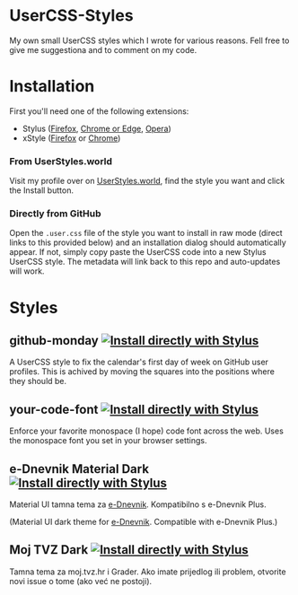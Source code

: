 # UserCSS-Styles
My own small UserCSS styles which I wrote for various reasons. Fell free to give me suggestiona and to comment on my code.

# Installation
First you'll need one of the following extensions:
- Stylus ([Firefox](https://addons.mozilla.org/firefox/addon/styl-us/), [Chrome or Edge](https://chrome.google.com/webstore/detail/stylus/clngdbkpkpeebahjckkjfobafhncgmne), [Opera](https://addons.opera.com/en-gb/extensions/details/stylus/))
- xStyle ([Firefox](https://addons.mozilla.org/firefox/addon/xstyle/) or [Chrome](https://chrome.google.com/webstore/detail/xstyle/hncgkmhphmncjohllpoleelnibpmccpj))

### From UserStyles.world
Visit my profile over on [UserStyles.world](https://userstyles.world/user/karl255), find the style you want and click the Install button.

### Directly from GitHub
Open the `.user.css` file of the style you want to install in raw mode (direct links to this provided below) and an installation dialog should automatically appear. If not, simply copy paste the UserCSS code into a new Stylus UserCSS style. The metadata will link back to this repo and auto-updates will work.

# Styles
## github-monday [![Install directly with Stylus](https://img.shields.io/badge/Install%20directly%20with-Stylus-238b8b.svg)](https://raw.githubusercontent.com/Karl255/UserCSS-Styles/master/github-monday/github-monday.user.css)

A UserCSS style to fix the calendar's first day of week on GitHub user profiles. This is achived by moving the squares into the positions where they should be.

## your-code-font [![Install directly with Stylus](https://img.shields.io/badge/Install%20directly%20with-Stylus-238b8b.svg)](https://raw.githubusercontent.com/Karl255/UserCSS-Styles/master/your-code-font/your-code-font.user.css)

Enforce your favorite monospace (I hope) code font across the web. Uses the monospace font you set in your browser settings.

## e-Dnevnik Material Dark [![Install directly with Stylus](https://img.shields.io/badge/Install%20directly%20with-Stylus-238b8b.svg)](https://raw.githubusercontent.com/Karl255/UserCSS-Styles/master/e-Dnevnik%20Material%20Dark/e-Dnevnik%20Material%20Dark.user.css)

Material UI tamna tema za [e-Dnevnik](https://ocjene.skole.hr). Kompatibilno s e-Dnevnik Plus.

(Material UI dark theme for [e-Dnevnik](https://ocjene.skole.hr). Compatible with e-Dnevnik Plus.)

## Moj TVZ Dark [![Install directly with Stylus](https://img.shields.io/badge/Install%20directly%20with-Stylus-238b8b.svg)](https://raw.githubusercontent.com/Karl255/UserCSS-Styles/master/Moj%20TVZ%20Dark/Moj%20TVZ%20Dark.user.css)
Tamna tema za moj.tvz.hr i Grader. Ako imate prijedlog ili problem, otvorite novi issue o tome (ako već ne postoji).
